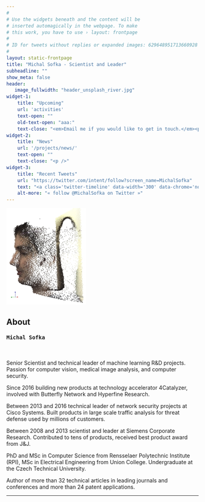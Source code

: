 ```yaml
---
#
# Use the widgets beneath and the content will be
# inserted automagically in the webpage. To make
# this work, you have to use › layout: frontpage
#
# ID for tweets without replies or expanded images: 629648951713660928
#
layout: static-frontpage
title: "Michal Sofka - Scientist and Leader"
subheadline: ""
show_meta: false
header:
   image_fullwidth: "header_unsplash_river.jpg"
widget-1:
    title: "Upcoming"
    url: 'activities'
    text-open: ""
    old-text-open: "aaa:"
    text-close: "<em>Email me if you would like to get in touch.</em><p />"
widget-2:
    title: "News"
    url: '/projects/news/'
    text-open: ""
    text-close: "<p />"
widget-3:
    title: "Recent Tweets"
    url: "https://twitter.com/intent/follow?screen_name=MichalSofka"
    text: "<a class='twitter-timeline' data-width='300' data-chrome='nofooter noscrollbar transparent' data-height='640' data-dnt='true' href='https://twitter.com/MichalSofka'>Tweets by MichalSofka</a> <script async src='//platform.twitter.com/widgets.js' charset='utf-8'></script>"
    alt-more: "« follow @MichalSofka on Twitter »"
---
```

<div class="container">
  <div class="row">
    <div class="col-md-3">
      <img class="imgflip cust-padd" src="/images/michal_sofka_range.jpg">
    </div>
      <div class="col-md-8">
        <h2 class="no-marg myFont"><strong> About </strong></h2>
        <h4 class="myFont no-marg"><strong><kbd> Michal Sofka </kbd></strong></h4>
        <br>
        <p>Senior Scientist and technical leader of machine learning R&amp;D projects. Passion for computer vision, medical image analysis, and computer security.</p>
        <p>Since 2016 building new products at technology accelerator 4Catalyzer, involved with Butterfly Network and Hyperfine Research.</p>
        <p>Between 2013 and 2016 technical leader of network security projects at Cisco Systems. Built products in large scale traffic analysis for threat defense used by millions of customers.</p>
        <p>Between 2008 and 2013 scientist and leader at Siemens Corporate Research. Contributed to tens of products, received best product award from J&amp;J.</p>
        <p>PhD and MSc in Computer Science from Rensselaer Polytechnic Institute (RPI), MSc in Electrical Engineering from Union College. Undergraduate at the Czech Technical University.</p>
        <p>Author of more than 32 technical articles in leading journals and conferences and more than 24 patent applications.</p>
      </div>
  </div>
</div>
<hr>
